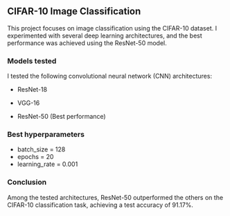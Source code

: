 ## CIFAR-10 Image Classification

This project focuses on image classification using the CIFAR-10 dataset. I experimented with several deep learning architectures, and the best performance was achieved using the ResNet-50 model.
### Models tested
I tested the following convolutional neural network (CNN) architectures:

* ResNet-18

* VGG-16

* ResNet-50 (Best performance)

### Best hyperparameters
* batch_size = 128
* epochs = 20  
* learning_rate = 0.001

### Conclusion
Among the tested architectures, ResNet-50 outperformed the others on the CIFAR-10 classification task, achieving a test accuracy of 91.17%.
